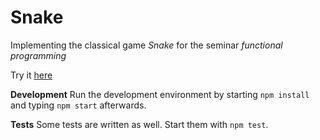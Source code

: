 # Snake
Implementing the classical game _Snake_ for the seminar _functional programming_

Try it [here](http://miniuri.com/49h)

__Development__
Run the development environment by starting `npm install` and typing `npm start` afterwards.

__Tests__
Some tests are written as well. Start them with `npm test`.
